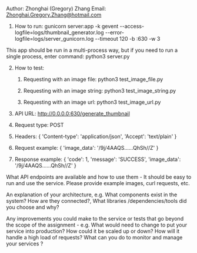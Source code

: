 Author: Zhonghai (Gregory) Zhang
Email: Zhonghai.Gregory.Zhang@hotmail.com

1. How to run: 
gunicorn server:app -k gevent --access-logfile=logs/thumbnail_generator.log --error-logfile=logs/server_gunicorn.log --timeout 120  -b :630 -w 3

This app should be run in a multi-process way, but if you need to run a single process, enter command: 
python3 server.py


2. How to test: 
	1) Requesting with an image file:
		python3 test_image_file.py

	2) Requesting with an image string:
		python3 test_image_string.py

	3) Requesting with an image url:
		python3 test_image_url.py

3. API URL: http://0.0.0.0:630/generate_thumbnail

4. Request type: POST

5. Headers:
{
	'Content-type': 'application/json', 
	'Accept': 'text/plain'
}

7. Request example:
{
	'image_data': '/9j/4AAQS......QhSh//Z'
}

8. Response example:
{
    'code': 1,
    'message': 'SUCCESS',
    'image_data': '/9j/4AAQS......QhSh//Z'
}


What API endpoints are available and how to use them - It should be easy to run and use the service. Please provide example images, curl requests, etc.


An explanation of your architecture, e.g. What components exist in the system? How are they connected?, What libraries /dependencies/tools did you choose and why?


Any improvements you could make to the service or tests that go beyond the scope of the assignment - e.g. What would need to change to put your service into production? How could it be scaled up or down? How will it handle a high load of requests? What can you do to monitor and manage your services ?

